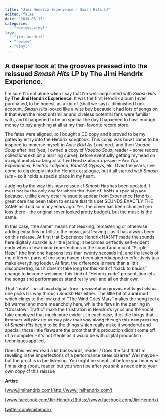 ```yaml
---
title: "Jimi Hendrix Experience – Smash Hits LP"
edited: false
date: "2016-05-17"
categories:
  - "reviews-vinyl"
tags:
  - "jimi-hendrix"
  - "review"
  - "vinyl"
---
```


## A deeper look at the grooves pressed into the reissued _Smash Hits_ LP by The Jimi Hendrix Experience.

I'm sure I'm not alone when I say that I'm well-acquainted with _Smash Hits_ by **The Jimi Hendrix Experience**. It was the first Hendrix album I ever purchased, to be honest; as a kid of (shall we say) a diminished bank account, _Smash Hits_ looked like a wise buy because it had lots of songs on it that even the most unfamiliar and clueless potential fans were familiar with, and it happened to be on special the day I happened to have enough money to buy anything at all at my then-favorite record store.

The fates were aligned, so I bought a CD copy and it proved to be my gateway entry into the Hendrix songbook. This comp was how I came to be inspired to immerse myself in _Axis: Bold As Love_ next, and then _Voodoo Soup_ after that (yes, I owned a copy of _Voodoo Soup_, reader – some record collections exhibit a learning curve), before eventually getting my head on straight and absorbing all of the Hendrix albums proper – _Are You Experienced_, _Electric Ladyland_, _Band Of Gypsys_, etc. Over the years, I've come to dig deeply into the Hendrix catalogue, but it all started with _Smash Hits_ – so it holds a special place in my heart.

Judging by the way this new reissue of _Smash Hits_ has been updated, I must not be the only one for whom this 'best of' holds a special place because, unlike every other reissue to appear from Experience Hendrix, great care has been taken to ensure that this set SOUNDS EXACTLY THE SAME as it did so many years ago. Yes, the cover has been changed (no loss there – the original cover looked pretty budget), but the music is the same.

In this case, “the same” means not remixing, remastering or otherwise adding extra fins or frills to the music, just leaving it as it has always been on this release. At first that Experience Hendrix HASN'T made the sounds here digitally sparkle is a little jarring; it becomes perfectly self-evident early when a few minor imperfections in the sound and mix of “Purple Haze” (the first one happens less than twenty seconds in), and the levels of the different parts of the song haven't been altered/upped to effectively just make everything louder. At first, the difference is more than a little disconcerting, but it doesn't take long for this kind of “back to basics” change to become welcome; this kind of “Hendrix nude” presentation lets the songs and performances stand really well and all on their own.

That “nude” – or at least digital-free – presentation proves not to get old as one picks his way through _Smash Hits_ either. The little bit of aural mud which clings to the low end of “The Wind Cries Mary” makes the song feel a bit warmer and more melancholy here, while the flaws in the panning in “Crosstown Traffic” make the frustration in Hendrix's lyrics and the vocal take employed that much more evident. In each case, the little things that listeners will pick up as they pick their way along through this new pressing of _Smash Hits_ begin to be the things which really make it wonderful and special; those little flaws are the proof that this production didn't come off of a computer – it's not sterile as it would be with digital production techniques applied.

Does this review read a bit backwards, reader / Does the fact that I'm revelling in the imperfections of a performance seem bizarre? Well maybe – but the proof is in the listening. You might be sceptical before you hear what I'm talking about, reader, but you won't be after you sink a needle into your own copy of this reissue.

**Artist:**

[www.jimihendrix.com](http://www.jimihendrix.com/)

[www.facebook.com/JimiHendrix](https://www.facebook.com/JimiHendrix)

[twitter.com/jimihendrix](https://twitter.com/jimihendrix)
